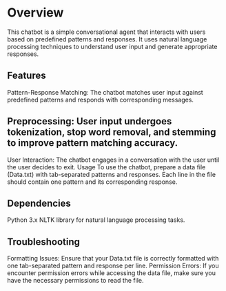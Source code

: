 # Overview
This chatbot is a simple conversational agent that interacts with users based on predefined patterns and responses. It uses natural language processing techniques to understand user input and generate appropriate responses.

## Features
Pattern-Response Matching: The chatbot matches user input against predefined patterns and responds with corresponding messages.

## Preprocessing: User input undergoes tokenization, stop word removal, and stemming to improve pattern matching accuracy.
User Interaction: The chatbot engages in a conversation with the user until the user decides to exit.
Usage
To use the chatbot, prepare a data file (Data.txt) with tab-separated patterns and responses. Each line in the file should contain one pattern and its corresponding response.

## Dependencies
Python 3.x
NLTK library for natural language processing tasks.

## Troubleshooting
Formatting Issues: Ensure that your Data.txt file is correctly formatted with one tab-separated pattern and response per line.
Permission Errors: If you encounter permission errors while accessing the data file, make sure you have the necessary permissions to read the file.
